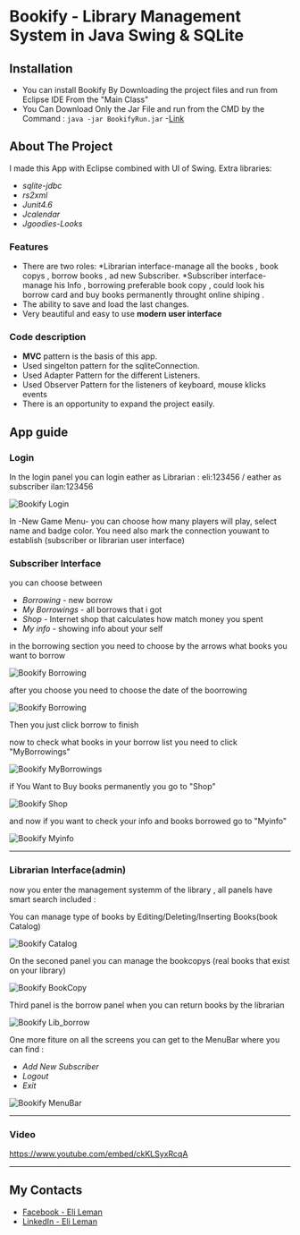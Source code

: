 # Bookify - Library Management System in Java Swing & SQLite
## Installation
- You can install Bookify By Downloading the project files and run from Eclipse IDE 
From the "Main Class"
- You Can Download Only the Jar File and run from the CMD by the Command :
	`java -jar BookifyRun.jar` -[Link](https://drive.google.com/drive/folders/1crakX7lpDlvyLGu4nncDZ1_arEl0fMIK?usp=sharing)
## About The Project
I made this App with Eclipse combined with UI of Swing. Extra libraries: 
- *sqlite-jdbc*
- *rs2xml*
- *Junit4.6*
- *Jcalendar*
- *Jgoodies-Looks*
### Features
- There are two roles:
*Librarian interface-manage all the books , book copys , borrow books , ad new Subscriber.
*Subscriber interface-manage his Info , borrowing preferable book copy , could look his borrow card and buy books permanently throught online shiping .
- The ability to save and load the last changes.
- Very beautiful and easy to use **modern user interface**


### Code description
- **MVC** pattern is the basis of this app.
- Used singelton pattern for the sqliteConnection.
- Used Adapter Pattern for the different Listeners.
- Used Observer Pattern for the listeners of keyboard, mouse klicks events
- There is an opportunity to expand the project easily.

## App guide
### Login

In the login panel you can login eather as Librarian : eli:123456 / eather as subscriber ilan:123456

![Bookify Login](https://live.staticflickr.com/65535/48514426106_7605bb29a8_z.jpg)

In -New Game Menu- you can choose how many players will play, select name and badge color.
You need also mark the connection youwant to establish (subscriber or librarian user interface)



### Subscriber Interface
you can choose between 
- *Borrowing* - new borrow 
- *My Borrowings* - all borrows that i got
- *Shop* - Internet shop that calculates how match money you spent
- *My info* - showing info about your self

in the borrowing section you need to choose by the arrows what books you want to borrow

![Bookify Borrowing](https://live.staticflickr.com/65535/48514425771_60b8167162_z.jpg)

after you choose you need to choose the date of the boorrowing

![Bookify Borrowing](https://live.staticflickr.com/65535/48514425871_05bddb20b1_z.jpg)

Then you just click borrow to finish


now to check what books in your borrow list you need to click "MyBorrowings" 

![Bookify MyBorrowings](https://live.staticflickr.com/65535/48514607742_4c742ff2e2_z.jpg)

if You Want to Buy books permanently you go to "Shop"

![Bookify Shop](https://live.staticflickr.com/65535/48514425486_bcd4fb3c0d_z.jpg)

and now if you want to check your info and books borrowed go to "Myinfo"

![Bookify Myinfo](https://live.staticflickr.com/65535/48514607927_79c9f5772b_z.jpg)

---

### Librarian Interface(admin)
now you enter the management systemm of the library , all panels have smart search included :

You can manage type of books by Editing/Deleting/Inserting Books(book Catalog)

![Bookify Catalog](https://live.staticflickr.com/65535/48514607522_83c9a67a1e_z.jpg)

On the seconed panel you can manage the bookcopys (real books that exist on your library)

![Bookify BookCopy](https://live.staticflickr.com/65535/48514426306_a038bdddb8_z.jpg)

Third panel is the borrow panel when you can return books by the librarian

![Bookify Lib_borrow](https://live.staticflickr.com/65535/48514426396_034269bf11_z.jpg)

One more fiture on all the screens you can get to the MenuBar where you can find :
- *Add New Subscriber* 
- *Logout*
- *Exit*


![Bookify MenuBar](https://live.staticflickr.com/65535/48514608477_e100728124_m.jpg)

---

### Video

https://www.youtube.com/embed/ckKLSyxRcqA

---

## My Contacts
- [Facebook - Eli Leman](https://www.facebook.com/eli.leman)
- [LinkedIn - Eli Leman](https://www.linkedin.com/in/liel-leman/)
